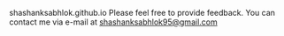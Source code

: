 shashanksabhlok.github.io
Please feel free to provide feedback. You can contact me via e-mail at shashanksabhlok95@gmail.com

